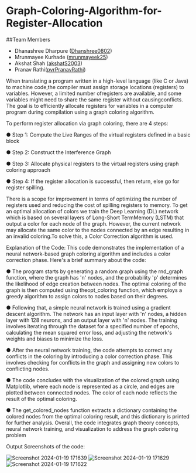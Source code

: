 # Graph-Coloring-Algorithm-for-Register-Allocation 

##Team Members
- Dhanashree Dharpure ([Dhanshree0802](https://github.com/Dhanshree0802))
- Mrunmayee Kurhade ([mrunmayeek25](https://github.com/mrunmayeek25))
- Akshat Shah ([akshatS2003](https://github.com/akshatS2003))
- Pranav Rathi([pvrPranavRathi](https://github.com/pvrPranavRathi))

When translating a program written in a high-level language (like C or Java) to machine code,the compiler must assign storage locations (registers) to variables. However, a limited number ofregisters are available, and some variables might need to share the same register without causingconflicts. The goal is to efficiently allocate registers for variables in a computer program during compilation using a graph coloring algorithm.

To perform register allocation via graph coloring, there are 4 steps:

● Step 1: Compute the Live Ranges of the virtual registers defined in a basic block

● Step 2: Construct the Interference Graph

● Step 3: Allocate physical registers to the virtual registers using graph coloring approach

● Step 4: If the register allocation is successful, then return, else go for register spilling.


There is a scope for improvement in terms of optimizing the number of registers used and reducing the cost of spilling registers to memory. To get an optimal allocation of colors we train the Deep Learning (DL) network which is based on several layers of Long-Short TermMemory (LSTM) that output a color for each node of the graph. However, the current network may allocate the same color to the nodes connected by an edge resulting in an invalid coloring.To solve this, a Color Correction algorithm is used.


Explanation of the Code:
This code demonstrates the implementation of a neural network-based graph coloring algorithm and includes a color correction phase. Here's a brief summary about the code:

● The program starts by generating a random graph using the rnd_graph function, where the graph has 'n' nodes, and the probability 'p' determines the likelihood of edge creation between nodes. The optimal coloring of the graph is then computed using theopt_coloring function, which employs a greedy algorithm to assign colors to nodes based on their degrees.

● Following that, a simple neural network is trained using a gradient descent algorithm. The network has an input layer with 'n' nodes, a hidden layer with 128 neurons, and an output layer with 'n' nodes. The training involves iterating through the dataset for a specified number of epochs, calculating the mean squared error loss, and adjusting the network's weights and biases to minimize the loss.

● After the neural network training, the code attempts to correct any conflicts in the coloring by introducing a color correction phase. This involves checking for conflicts in the graph and assigning new colors to conflicting nodes.

● The code concludes with the visualization of the colored graph using Matplotlib, where each node is represented as a circle, and edges are plotted between connected nodes. The color of each node reflects the result of the optimal coloring.

● The get_colored_nodes function extracts a dictionary containing the colored nodes from the optimal coloring result, and this dictionary is printed for further analysis. Overall, the code integrates graph theory concepts, neural network training, and visualization to address the graph coloring problem


Output Screenshots of the code:

![Screenshot 2024-01-19 171639](https://github.com/pvrPranavRathi/Graph-Coloring-Algorithm-for-Register-Allocation/assets/99244980/f1654b21-ab7b-47f7-ba2e-e261f6f6153e)
![Screenshot 2024-01-19 171629](https://github.com/pvrPranavRathi/Graph-Coloring-Algorithm-for-Register-Allocation/assets/99244980/8bffea38-cd69-44e5-b616-b3e5e9f95619)
![Screenshot 2024-01-19 171622](https://github.com/pvrPranavRathi/Graph-Coloring-Algorithm-for-Register-Allocation/assets/99244980/5eaf7009-e965-40f4-b654-ad55a1a9db26)
